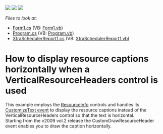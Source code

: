 <!-- default badges list -->
![](https://img.shields.io/endpoint?url=https://codecentral.devexpress.com/api/v1/VersionRange/128634613/10.1.4%2B)
[![](https://img.shields.io/badge/Open_in_DevExpress_Support_Center-FF7200?style=flat-square&logo=DevExpress&logoColor=white)](https://supportcenter.devexpress.com/ticket/details/E1545)
[![](https://img.shields.io/badge/📖_How_to_use_DevExpress_Examples-e9f6fc?style=flat-square)](https://docs.devexpress.com/GeneralInformation/403183)
<!-- default badges end -->
<!-- default file list -->
*Files to look at*:

* [Form1.cs](./CS/HorizontalResourceHeaderCaption/Form1.cs) (VB: [Form1.vb](./VB/HorizontalResourceHeaderCaption/Form1.vb))
* [Program.cs](./CS/HorizontalResourceHeaderCaption/Program.cs) (VB: [Program.vb](./VB/HorizontalResourceHeaderCaption/Program.vb))
* [XtraSchedulerReport1.cs](./CS/HorizontalResourceHeaderCaption/XtraSchedulerReport1.cs) (VB: [XtraSchedulerReport1.vb](./VB/HorizontalResourceHeaderCaption/XtraSchedulerReport1.vb))
<!-- default file list end -->
# How to display resource captions horizontally when a VerticalResourceHeaders control is used


<p>This example employs the <a href="http://documentation.devexpress.com/#WindowsForms/clsDevExpressXtraSchedulerReportingHorizontalWeektopic">ResourceInfo</a> controls and handles its <a href="http://documentation.devexpress.com/#WindowsForms/DevExpressXtraSchedulerReportingTextInfoControlBase_CustomizeTexttopic"> CustomizeText event</a> to display the resource captions instead of the VerticalResourceHeaders control so that the text is horizontal.<br />
Starting from the v2009 vol.2 release the CustomDrawResourceHeader event enables you to draw the caption horizontally.</p>

<br/>


